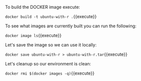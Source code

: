 To build the DOCKER image execute:

`docker build -t ubuntu-with-r .`{{execute}}


To see what images are currently built you can run the following:

`docker image ls`{{execute}}


Let's save the image so we can use it locally:

`docker save ubuntu-with-r > ubuntu-with-r.tar`{{execute}}


Let's cleanup so our environment is clean:

`docker rmi $(docker images -q)`{{execute}}
